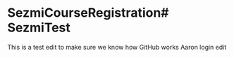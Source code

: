 # SezmiCourseRegistration# SezmiTest

This is a test edit to make sure we know how GitHub works
Aaron login edit
